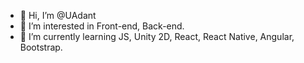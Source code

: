 - 👋 Hi, I’m @UAdant
- 👀 I’m interested in Front-end, Back-end.
- 🌱 I’m currently learning JS, Unity 2D, React, React Native, Angular, Bootstrap.

<!---
UAdant/UAdant is a ✨ special ✨ repository because its `README.md` (this file) appears on your GitHub profile.
You can click the Preview link to take a look at your changes.
--->
